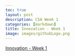 ```yaml
---
toc: true
layout: post
description: CSA Week 1
categories: [markdown]
title: Innovation - Week 1
image: images/githubLogo.png
---
```


<a href='https://github.com/deimie/fastpages/issues/3'>Innovation - Week 1 </a>
